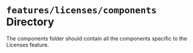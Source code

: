 # `features/licenses/components` Directory

The components folder should contain all the components specific to the Licenses feature.
